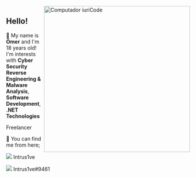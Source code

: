 <img src="https://raw.githubusercontent.com/MicaelliMedeiros/micaellimedeiros/master/image/computer-illustration.png" min-width="400px" max-width="400px" width="400px" align="right" alt="Computador iuriCode">

## Hello!

<p align="left">
  🦄 My name is <strong>Ömer</strong> and I'm 18 years old! I'm interests with <strong>Cyber Security Reverse Engineering & Malware Analysis</strong>, <strong>Software Development</strong>, <strong>.NET Technologies</strong>
</p>

<p align="left">
  Freelancer </strong>
</p>

<p align="left">
  💌 You can find me from here;
</p>

<p align="left">

  <img src="https://img.shields.io/badge/-Telegram-blue" /></a> Intrus1ve

  <img src="https://img.shields.io/badge/-Discord-red" /></a> Intrus1ve#9461
</p>  
